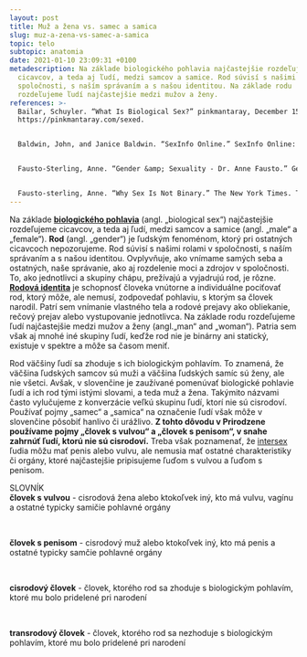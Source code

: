 ```yaml
---
layout: post
title: Muž a žena vs. samec a samica
slug: muz-a-zena-vs-samec-a-samica
topic: telo
subtopic: anatomia
date: 2021-01-10 23:09:31 +0100
metadescription: Na základe biologického pohlavia najčastejšie rozdeľujeme
  cicavcov, a teda aj ľudí, medzi samcov a samice. Rod súvisí s našimi rolami v
  spoločnosti, s naším správaním a s našou identitou. Na základe rodu
  rozdeľujeme ľudí najčastejšie medzi mužov a ženy.
references: >-
  Bailar, Schuyler. “What Is Biological Sex?” pinkmantaray, December 15, 2020.
  https://pinkmantaray.com/sexed. 


  Baldwin, John, and Janice Baldwin. “SexInfo Online.” SexInfo Online: nonprofit organization. University of California, Santa Barbara . Accessed January 1, 2021. https://sexinfoonline.com/. 


  Fausto-Sterling, Anne. “Gender &amp; Sexuality - Dr. Anne Fausto.” Gender &amp; Sexuality. Accessed February 17, 2021. http://www.annefaustosterling.com/fields-of-inquiry/gender/. 


  Fausto-sterling, Anne. “Why Sex Is Not Binary.” The New York Times. The New York Times, October 25, 2018. https://www.nytimes.com/2018/10/25/opinion/sex-biology-binary.html.
---
```

Na základe **[biologického pohlavia](/pohlavna-anatomia/)** (angl. „biological sex“) najčastejšie rozdeľujeme cicavcov, a teda aj ľudí, medzi samcov a samice (angl. „male“ a „female“). **Rod** (angl. „gender“) je ľudským fenoménom, ktorý pri ostatných cicavcoch nepozorujeme. Rod súvisí s našimi rolami v spoločnosti, s naším správaním a s našou identitou. Ovplyvňuje, ako vnímame samých seba a ostatných, naše správanie, ako aj rozdelenie moci a zdrojov v spoločnosti. To, ako jednotlivci a skupiny chápu, prežívajú a vyjadrujú rod, je rôzne. **[Rodová identita](/rodova-identita/)** je schopnosť človeka vnútorne a individuálne pociťovať rod, ktorý môže, ale nemusí, zodpovedať pohlaviu, s ktorým sa človek narodil. Patrí sem vnímanie vlastného tela a rodové prejavy ako obliekanie, rečový prejav alebo vystupovanie jednotlivca. Na základe rodu rozdeľujeme ľudí najčastejšie medzi mužov a ženy (angl.„man“ and „woman“). Patria sem však aj mnohé iné skupiny ľudí, keďže rod nie je binárny ani statický, existuje v spektre a môže sa časom meniť. 

Rod väčšiny ľudí sa zhoduje s ich biologickým pohlavím. To znamená, že väčšina ľudských samcov sú muži a väčšina ľudských samíc sú ženy, ale nie všetci. Avšak, v slovenčine je zaužívané pomenúvať biologické pohlavie ľudí a ich rod tými istými slovami, a teda muž a žena. Takýmito názvami často vylučujeme z konverzácie veľkú skupinu ľudí, ktorí nie sú cisrodoví. Používať pojmy „samec“ a „samica“ na označenie ľudí však môže v slovenčine pôsobiť hanlivo či urážlivo. **Z tohto dôvodu v Prirodzene používame pojmy „človek s vulvou“ a „človek s penisom“, v snahe zahrnúť ľudí, ktorú nie sú cisrodoví.** Treba však poznamenať, že [intersex](https://pensive-newton-39aa56.netlify.app/anatomia-intersex-ludi/) ľudia môžu mať penis alebo vulvu, ale nemusia mať ostatné charakteristiky či orgány, ktoré najčastejšie pripisujeme ľuďom s vulvou a ľuďom s penisom.

<div class='notes'>

SLOVNÍK <br>
<strong>človek s vulvou</strong> - cisrodová žena alebo ktokoľvek iný, kto má vulvu, vagínu a ostatné typicky samičie pohlavné orgány

<br>

<strong>človek s penisom</strong> - cisrodový muž alebo ktokoľvek iný, kto má penis a ostatné typicky samčie pohlavné orgány

<br>

<strong>cisrodový človek</strong> - človek, ktorého rod sa zhoduje s biologickým pohlavím, ktoré mu bolo pridelené pri narodení

<br>

<strong>transrodový človek</strong> - človek, ktorého rod sa nezhoduje s biologickým pohlavím, ktoré mu bolo pridelené pri narodení

</div>